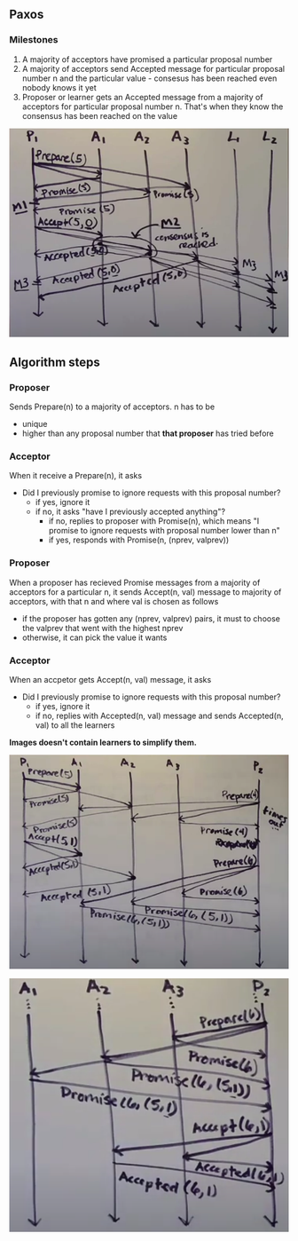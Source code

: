 ## Paxos

### Milestones
1. A majority of acceptors have promised a particular proposal number
2. A majority of acceptors send Accepted message for particular proposal number n and the particular value - consesus has been reached even nobody knows it yet
3. Proposer or learner gets an Accepted message from a majority of acceptors for particular proposal number n. That's when they know the consensus has been reached on the value

![alt_text](images/milestones.png "image_tooltip")

## Algorithm steps

### Proposer
Sends Prepare(n) to a majority of acceptors.
n has to be 
- unique
- higher than any proposal number that <strong>that proposer</strong> has tried before

### Acceptor
When it receive a Prepare(n), it asks
- Did I previously promise to ignore requests with this proposal number?
    - if yes, ignore it
    - if no, it asks "have I previously accepted anything"?
        - if no, replies to proposer with Promise(n), which means "I promise to ignore requests with proposal number lower than n"
        - if yes, responds with Promise(n, (nprev, valprev))

### Proposer
When a proposer has recieved Promise messages from a majority of acceptors for a particular n, it sends Accept(n, val) message to majority of acceptors, with that n and where val is chosen as follows
- if the proposer has gotten any (nprev, valprev) pairs, it must to choose the valprev that went with the highest nprev
- otherwise, it can pick the value it wants

### Acceptor
When an accpetor gets Accept(n, val) message, it asks

- Did I previously promise to ignore requests with this proposal number?
    - if yes, ignore it
    - if no, replies with Accepted(n, val) message and sends Accepted(n, val) to all the learners

**Images doesn't contain learners to simplify them.**

![alt_text](images/multiple_proposers.png "image_tooltip")

![alt_text](images/multiple_proposers_2.png "image_tooltip")






